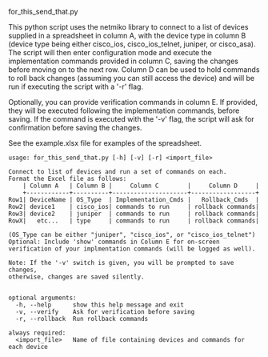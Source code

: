 for_this_send_that.py

This python script uses the netmiko library to connect to a list of devices
supplied in a spreadsheet in column A, with the device type in column B
(device type being either cisco_ios, cisco_ios_telnet, juniper, or cisco_asa).
The script will then enter configuration mode and execute the implementation
commands provided in column C, saving the changes before moving on to the next
row. Column D can be used to hold commands to roll back changes (assuming you
can still access the device) and will be run if executing the script with a
'-r' flag.

Optionally, you can provide verification commands in column E. If provided, they
will be executed following the implementation commands, before saving. If the
command is executed with the '-v' flag, the script will ask for confirmation
before saving the changes.

See the example.xlsx file for examples of the spreadsheet.

    usage: for_this_send_that.py [-h] [-v] [-r] <import_file>

    Connect to list of devices and run a set of commands on each.
    Format the Excel file as follows:
        | Column A   | Column B |     Column C        |     Column D     |
        +------------+----------+---------------------+------------------+
    Row1| DeviceName | OS_Type  | Implementation_Cmds |   Rollback_Cmds  |
    Row2| device1    | cisco_ios| commands to run     | rollback commands|
    Row3| device2    | juniper  | commands to run     | rollback commands|
    RowX|   etc...   | type     | commands to run     | rollback commands|

    (OS_Type can be either "juniper", "cisco_ios", or "cisco_ios_telnet")
    Optional: Include 'show' commands in Column E for on-screen
    verification of your implmentation commands (will be logged as well).

    Note: If the '-v' switch is given, you will be prompted to save changes,
    otherwise, changes are saved silently.


    optional arguments:
      -h, --help      show this help message and exit
      -v, --verify    Ask for verification before saving
      -r, --rollback  Run rollback commands

    always required:
      <import_file>   Name of file containing devices and commands for each device
